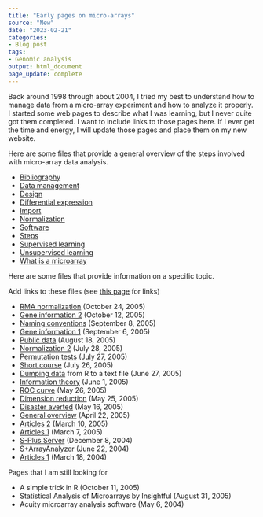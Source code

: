 ```yaml
---
title: "Early pages on micro-arrays"
source: "New"
date: "2023-02-21"
categories:
- Blog post
tags:
- Genomic analysis
output: html_document
page_update: complete
---
```


Back around 1998 through about 2004, I tried my best to understand how to manage data from a micro-array experiment and how to analyze it properly. I started some web pages to describe what I was learning, but I never quite got them completed. I want to include links to those pages here. If I ever get the time and energy, I will update those pages and place them on my new website.

<!---more--->

Here are some files that provide a general overview of the steps involved with micro-array data analysis.

+ [Bibliography][gen01]
+ [Data management][gen02]
+ [Design][gen03]
+ [Differential expression][gen04]
+ [Import][gen05]
+ [Normalization][gen06]
+ [Software][gen07]
+ [Steps][gen11]
+ [Supervised learning][gen08]
+ [Unsupervised learning][gen09]
+ [What is a microarray][gen10]

Here are some files that provide information on a specific topic.

Add links to these files (see [this page][gen11] for links)

+ [RMA normalization][gen12] (October 24, 2005)
+ [Gene information 2][gen13] (October 12, 2005)
+ [Naming conventions][gen14] (September 8, 2005)
+ [Gene information 1][gen15] (September 6, 2005)
+ [Public data][gen16] (August 18, 2005)
+ [Normalization 2][gen17] (July 28, 2005)
+ [Permutation tests][gen18] (July 27, 2005)
+ [Short course][gen19] (July 26, 2005)
+ [Dumping data][gen20] from R to a text file (June 27, 2005)
+ [Information theory][gen21] (June 1, 2005)
+ [ROC curve][gen22] (May 26, 2005)
+ [Dimension reduction][gen23] (May 25, 2005)
+ [Disaster averted][gen24] (May 16, 2005)
+ [General overview][gen25] (April 22, 2005)
+ [Articles 2][gen26] (March 10, 2005)
+ [Articles 1][gen27] (March 7, 2005)
+ [S-Plus Server][gen28] (December 8, 2004)
+ [S+ArrayAnalyzer][gen29] (June 22, 2004)
+ [Articles 1][gen30] (March 18, 2004)

Pages that I am still looking for

+ A simple trick in R (October 11, 2005)
+ Statistical Analysis of Microarrays by Insightful (August 31, 2005)
+ Acuity microarray analysis software (May 6, 2004)

[gen01]: http://www.pmean.com/99/arrayBibliography.htm
[gen02]: http://www.pmean.com/99/arrayDataManagement.htm
[gen03]: http://www.pmean.com/99/arrayDesign.htm
[gen04]: http://www.pmean.com/99/arrayDifferentialExpression.htm
[gen05]: http://www.pmean.com/99/arrayImport.htm
[gen06]: http://www.pmean.com/99/arrayNormalization.htm
[gen07]: http://www.pmean.com/99/arraySoftware.htm
[gen08]: http://www.pmean.com/99/arraySupervisedLearning.htm
[gen09]: http://www.pmean.com/99/arrayUnsupervisedLearning.htm
[gen10]: http://www.pmean.com/99/arrayWhatIs.htm
[gen11]: http://www.pmean.com/99/array.html
[gen12]: http://pmean.com/05/MicroarrayG.html
[gen13]: http://www.pmean.com/05/FindingGenesB.html
[gen14]: http://www.pmean.com/05/NamingGenes.html
[gen15]: http://www.pmean.com/05/FindingGenes.html
[gen16]: http://www.pmean.com/05/MicroArrayE.html
[gen17]: http://www.pmean.com/05/MicroArrayD.html
[gen18]: http://www.pmean.com/05/PermutationTests.html
[gen19]: http://www.pmean.com/05/GeneExpression.html
[gen20]: http://www.pmean.com/05/DumpingData.html
[gen21]: http://www.pmean.com/05/InformationTheoryA.html
[gen22]: http://www.pmean.com/05/ROCcurve.html
[gen23]: http://www.pmean.com/05/DimensionReduction.html
[gen24]: http://www.pmean.com/05/DisasterAverted.html
[gen25]: http://www.pmean.com/05/MicroarrayC.html
[gen26]: http://www.pmean.com/05/MicroArrayB.html
[gen27]: http://www.pmean.com/05/MicroArrayA.html
[gen28]: http://www.pmean.com/04/SurromedDecisionSite.html
[gen29]: http://www.pmean.com/04/ArrayAnalyzer.html
[gen30]: http://www.pmean.com/04/microarray.html
